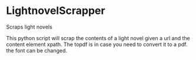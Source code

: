 # LightnovelScrapper
Scraps light novels

This python script will scrap the contents of a light novel given a url and the content element xpath.
The topdf is in case you need to convert it to a pdf. the font can be changed.
